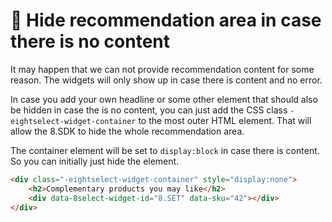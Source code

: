 # 👻 Hide recommendation area in case there is no content

It may happen that we can not provide recommendation content for some reason. The widgets will only show up in case there is content and no error.

In case you add your own headline or some other element that should also be hidden in case the is no content, you can just add the CSS class `-eightselect-widget-container` to the most outer HTML element. That will allow the 8.SDK to hide the whole recommendation area.

The container element will be set to `display:block` in case there is content. So you can initially just hide the element.



```html
<div class="-eightselect-widget-container" style="display:none">
    <h2>Complementary products you may like</h2>
    <div data-8select-widget-id="8.SET" data-sku="42"></div>
</div>
```
